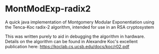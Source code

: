 # MontModExp-radix2
A quick java implementation of Montgomery Modular Exponentiation using the Tenca-Koc radix-2 algorithm, intended for use in an RSA cryptosystem

This was written purely to aid in debugging the algorithm in hardware. Details on the algorithm can be found in Alexandre Koc's excellent publication here: https://koclab.cs.ucsb.edu/docs/koc/r02.pdf
